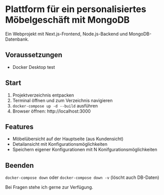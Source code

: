 # Plattform für ein personalisiertes Möbelgeschäft mit MongoDB

Ein Webprojekt mit Next.js-Frontend, Node.js-Backend und MongoDB-Datenbank.

## Voraussetzungen
- Docker Desktop test

## Start
1. Projektverzeichnis entpacken
2. Terminal öffnen und zum Verzeichnis navigieren 
3. `docker-compose up -d --build` ausführen
4. Browser öffnen: http://localhost:3000

## Features
- Möbelübersicht auf der Hauptseite (aus Kundensicht)
- Detailansicht mit Konfigurationsmöglichkeiten
- Speichern eigener Konfigurationen mit N Konifgurationsmöglichkeiten 

## Beenden
`docker-compose down` oder `docker-compose down -v` (löscht auch DB-Daten)

Bei Fragen stehe ich gerne zur Verfügung.